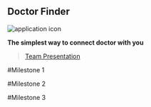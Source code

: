 ## **Doctor Finder** ##

![application icon](http://www.mediafire.com/view/cpic16h7az6j48g/Logo_testo_e_icona_.png)

**The simplest way to connect doctor with you**


>[Team Presentation](https://drive.google.com/file/d/0BzzTdF5hw0YRSjVoeVpFQXZPdm8/view?usp=sharing)


#Milestone 1


#Milestone 2


#Milestone 3
